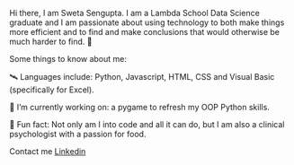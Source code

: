 Hi there, I am Sweta Sengupta. I am a Lambda School Data Science graduate and I am passionate about using technology to both make things more efficient and to find and make conclusions that would otherwise be much harder to find. 👋


Some things to know about me:

🛰 Languages include: Python, Javascript, HTML, CSS and Visual Basic (specifically for Excel).

🔭 I’m currently working on: a pygame  to refresh my OOP Python skills.

🥧 Fun fact: Not only am I into code and all it can do, but I am also a clinical psychologist with a passion for food.

Contact me
[Linkedin](https://www.linkedin.com/in/sweta-sengupta-68b38032/)







